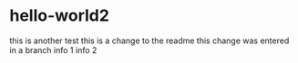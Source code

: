 # hello-world2
this is another test
this is a change to the readme
this change was entered in a branch
info 1
info 2

